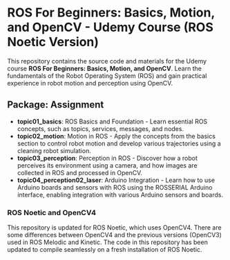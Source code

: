 # ROS For Beginners: Basics, Motion, and OpenCV - Udemy Course (ROS Noetic Version)

This repository contains the source code and materials for the Udemy course **ROS For Beginners: Basics, Motion, and OpenCV**. Learn the fundamentals of the Robot Operating System (ROS) and gain practical experience in robot motion and perception using OpenCV.


## Package: Assignment

- **topic01_basics**: ROS Basics and Foundation - Learn essential ROS concepts, such as topics, services, messages, and nodes.
- **topic02_motion**: Motion in ROS - Apply the concepts from the basics section to control robot motion and develop various trajectories using a cleaning robot simulation.
- **topic03_perception**: Perception in ROS - Discover how a robot perceives its environment using a camera, and how images are collected in ROS and processed in OpenCV.
- **topic04_perception02_laser**: Arduino Integration - Learn how to use Arduino boards and sensors with ROS using the ROSSERIAL Arduino interface, enabling integration with various Arduino sensors and boards.

### ROS Noetic and OpenCV4

This repository is updated for ROS Noetic, which uses OpenCV4. There are some differences between OpenCV4 and the previous versions (OpenCV3) used in ROS Melodic and Kinetic. The code in this repository has been updated to compile seamlessly on a fresh installation of ROS Noetic.


